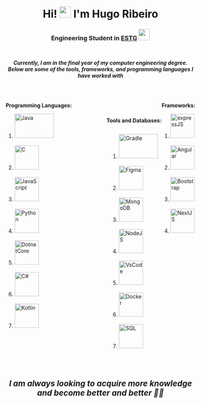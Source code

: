 <h1 align="center">Hi! <img src="https://media.giphy.com/media/WUlplcMpOCEmTGBtBW/giphy.gif" width="30"> I'm Hugo Ribeiro</h1>
<h3 align="center"> <strong>Engineering Student in <a href="https://www.estg.ipp.pt">ESTG</a></strong> <img src="https://media.giphy.com/media/fYSnHlufseco8Fh93Z/giphy.gif" width="30"></h3>

</br>

<center>

***Currently, I am in the final year of my computer engineering degree. Below are some of the tools, frameworks, and programming languages I have worked with***

</center>

<br>
<br>

<div style="display: flex; ">
  <div style="flex: 1;">
    <p><strong>Programming Languages:</strong></p>
    <ol>
      <li><img src="https://user-images.githubusercontent.com/76649650/220453328-abdc7556-6614-4556-9ee7-6cc001b0bcc7.png" alt="Java" width="104" height="64" /></li>
      <br>
      <li><img src="https://user-images.githubusercontent.com/76649650/220453754-d039e7be-959a-499f-b32b-811e30353df6.png" alt="C" width="64" height="64" /></li>
      <br>
      <li><img src="https://cdn.jsdelivr.net/gh/devicons/devicon/icons/javascript/javascript-original.svg" alt="JavaScript" width="64" height="64" /></li>
      <br>
      <li><img src="https://cdn.jsdelivr.net/gh/devicons/devicon/icons/python/python-original.svg" alt="Python" width="64" height="64" /></li>
      <br>
      <li><img src="https://cdn.jsdelivr.net/gh/devicons/devicon/icons/dotnetcore/dotnetcore-original.svg" alt="DotnetCore" width="64" height="64" /></li>
      <br>
       <li><img src="https://cdn.jsdelivr.net/gh/devicons/devicon/icons/csharp/csharp-original.svg" alt="C#" width="64" height="64" /></li>
      <br>
       <li><img src="https://cdn.jsdelivr.net/gh/devicons/devicon/icons/kotlin/kotlin-plain-wordmark.svg" alt="Kotlin" width="64" height="64" /></li>
    </ol>
  </div>

<br><br>
  
   <div style="display: flex; flex-direction: column; align-items: center; margin-top: 40px; ">
    <p><strong>Tools and Databases:</strong></p>
    <ol>
      <li><img src="https://user-images.githubusercontent.com/76649650/220454372-e387b3d3-8d32-474a-bcc6-46ca8eee125d.png" alt="Gradle" width="104" height="64" /></li>
      <br>
      <li><img src="https://cdn.jsdelivr.net/gh/devicons/devicon/icons/figma/figma-original.svg" alt="Figma" width="64" height="64" /></li>
      <br>
      <li><img src="https://cdn.jsdelivr.net/gh/devicons/devicon/icons/mongodb/mongodb-original-wordmark.svg" alt="MongoDB" width="64" height="64" /></li>
      <br>
      <li><img src="https://cdn.jsdelivr.net/gh/devicons/devicon/icons/nodejs/nodejs-original.svg" alt="NodeJS" width="64" height="64" /></li>
      <br>
      <li><img src="https://cdn.jsdelivr.net/gh/devicons/devicon/icons/visualstudio/visualstudio-plain.svg" alt="VsCode"  width="64" height="64"/></li>
      <br>
      <li><img src="https://cdn.jsdelivr.net/gh/devicons/devicon/icons/docker/docker-original-wordmark.svg" alt="Docker"  width="64" height="64"/></li>
      <br>
      <li><img src="https://cdn.jsdelivr.net/gh/devicons/devicon/icons/microsoftsqlserver/microsoftsqlserver-plain-wordmark.svg" alt="SQL"  width="64" height="64"/></li>
    </ol>
  </div>

<br><br>

 <div>
  <p><strong>Frameworks:</strong></p>
  <ol>
    <li><img src="https://cdn.jsdelivr.net/gh/devicons/devicon/icons/express/express-original.svg" alt="expressJS" width="64" height="64" /></li>
    <br>
    <li><img src="https://cdn.jsdelivr.net/gh/devicons/devicon/icons/angularjs/angularjs-original.svg" alt="Angular" width="64" height="64" /></li>
    <br>
    <li><img src="https://cdn.jsdelivr.net/gh/devicons/devicon/icons/bootstrap/bootstrap-original-wordmark.svg" alt="Bootstrap" width="64" height="64"/></li>
    <br>
    <li>
            <img src="https://cdn.jsdelivr.net/gh/devicons/devicon/icons/nextjs/nextjs-line.svg" alt="NextJS"  width="64" height="64"/>
          </li>
  </ol>
</div>
</div>

<br>
<br>

## <p align="center"><em><b>I am always looking to acquire more knowledge and become better and better &#x1F468;&#x200D;&#x1F4BB;</b></em></p>
















